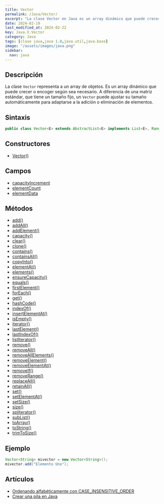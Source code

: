 ```yaml
---
title: Vector
permalink: /Java/Vector/
excerpt: "La clase Vector en Java es un array dinámico que puede crecer o encoger según sea necesario. Se utiliza para almacenar y manipular una colección de objetos en un orden secuencial."
date: 2024-02-19
last_modified_at: 2024-02-22
key: Java.V.Vector
category: Java
tags: [clase java,java 1.0,java.util,java.base]
image: "/assets/images/java.png"
sidebar:
  nav: java
---
```


## Descripción


La clase `Vector` representa a un array de objetos. Es un array dinámico que puede crecer o encoger según sea necesario. A diferencia de una matriz estándar, que tiene un tamaño fijo, un `Vector` puede ajustar su tamaño automáticamente para adaptarse a la adición o eliminación de elementos.


## Sintaxis


```java
public class Vector<E> extends AbstractList<E> implements List<E>, RandomAccess, Cloneable, Serializable

```


## Constructores

- [Vector()](https://www.w3api.com/Java/Vector/Vector/)

## Campos

- [capacityIncrement](https://www.w3api.com/Java/Vector/capacityIncrement/)
- [elementCount](https://www.w3api.com/Java/Vector/elementCount/)
- [elementData](https://www.w3api.com/Java/Vector/elementData/)

## Métodos

- [add()](https://www.w3api.com/Java/Vector/add/)
- [addAll()](https://www.w3api.com/Java/Vector/addAll/)
- [addElement()](https://www.w3api.com/Java/Vector/addElement/)
- [capacity()](https://www.w3api.com/Java/Vector/capacity/)
- [clear()](https://www.w3api.com/Java/Vector/clear/)
- [clone()](https://www.w3api.com/Java/Vector/clone/)
- [contains()](https://www.w3api.com/Java/Vector/contains/)
- [containsAll()](https://www.w3api.com/Java/Vector/containsAll/)
- [copyInto()](https://www.w3api.com/Java/Vector/copyInto/)
- [elementAt()](https://www.w3api.com/Java/Vector/elementAt/)
- [elements()](https://www.w3api.com/Java/Vector/elements/)
- [ensureCapacity()](https://www.w3api.com/Java/Vector/ensureCapacity/)
- [equals()](https://www.w3api.com/Java/Vector/equals/)
- [firstElement()](https://www.w3api.com/Java/Vector/firstElement/)
- [forEach()](https://www.w3api.com/Java/Vector/forEach/)
- [get()](https://www.w3api.com/Java/Vector/get/)
- [hashCode()](https://www.w3api.com/Java/Vector/hashCode/)
- [indexOf()](https://www.w3api.com/Java/Vector/indexOf/)
- [insertElementAt()](https://www.w3api.com/Java/Vector/insertElementAt/)
- [isEmpty()](https://www.w3api.com/Java/Vector/isEmpty/)
- [iterator()](https://www.w3api.com/Java/Vector/iterator/)
- [lastElement()](https://www.w3api.com/Java/Vector/lastElement/)
- [lastIndexOf()](https://www.w3api.com/Java/Vector/lastIndexOf/)
- [listIterator()](https://www.w3api.com/Java/Vector/listIterator/)
- [remove()](https://www.w3api.com/Java/Vector/remove/)
- [removeAll()](https://www.w3api.com/Java/Vector/removeAll/)
- [removeAllElements()](https://www.w3api.com/Java/Vector/removeAllElements/)
- [removeElement()](https://www.w3api.com/Java/Vector/removeElement/)
- [removeElementAt()](https://www.w3api.com/Java/Vector/removeElementAt/)
- [removeIf()](https://www.w3api.com/Java/Vector/removeIf/)
- [removeRange()](https://www.w3api.com/Java/Vector/removeRange/)
- [replaceAll()](https://www.w3api.com/Java/Vector/replaceAll/)
- [retainAll()](https://www.w3api.com/Java/Vector/retainAll/)
- [set()](https://www.w3api.com/Java/Vector/set/)
- [setElementAt()](https://www.w3api.com/Java/Vector/setElementAt/)
- [setSize()](https://www.w3api.com/Java/Vector/setSize/)
- [size()](https://www.w3api.com/Java/Vector/size/)
- [spliterator()](https://www.w3api.com/Java/Vector/spliterator/)
- [subList()](https://www.w3api.com/Java/Vector/subList/)
- [toArray()](https://www.w3api.com/Java/Vector/toArray/)
- [toString()](https://www.w3api.com/Java/Vector/toString/)
- [trimToSize()](https://www.w3api.com/Java/Vector/trimToSize/)

## Ejemplo


```java
Vector<String> mivector = new Vector<String>();
mivector.add("Elemento Uno");
```


## Artículos

- [Ordenando alfabéticamente con CASE_INSENSITIVE_ORDER](http://lineadecodigo.com/Java/ordenando-alfabeticamente-con-case_insensitive_order/)
- [Crear una pila en Java](https://lineadecodigo.com/java/crear-una-pila-en-java/)
